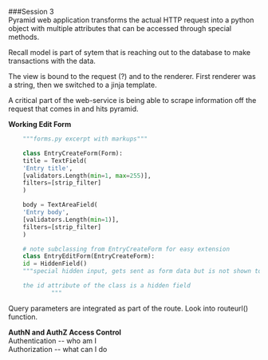###Session 3  
Pyramid web application transforms the actual HTTP request into a python object with multiple attributes that can be accessed through special methods.

Recall model is part of sytem that is reaching out to the database to make transactions with the data.

The view is bound to the request (?) and to the renderer. First renderer was a string, then we switched to a jinja template.

A critical part of the web-service is being able to scrape information off the request that comes in and hits pyramid.

**Working Edit Form**
```python
    """forms.py excerpt with markups"""

    class EntryCreateForm(Form):
    title = TextField(
    'Entry title',
    [validators.Length(min=1, max=255)],
    filters=[strip_filter]
    )

    body = TextAreaField(
    'Entry body',
    [validators.Length(min=1)],
    filters=[strip_filter]
    )

    # note subclassing from EntryCreateForm for easy extension
    class EntryEditForm(EntryCreateForm):
    id = HiddenField() 
    """special hidden input, gets sent as form data but is not shown to the user and the user cannot interact with it

    the id attribute of the class is a hidden field
            """


```

Query parameters are integrated as part of the route. Look into routeurl() function.

__AuthN and AuthZ Access Control__  
Authentication -- who am I  
Authorization -- what can I do


